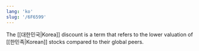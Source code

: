 ```yaml
---
lang: 'ko'
slug: '/6F6599'
---
```


The [[대한민국|Korea]] discount is a term that refers to the lower valuation of [[한민족|Korean]] stocks compared to their global peers.
